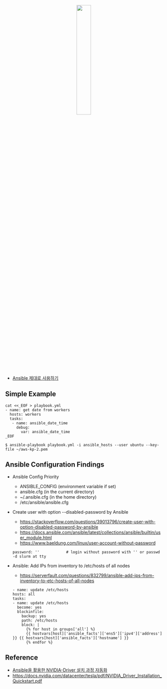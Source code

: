 <p align="center">
  <img src = "https://github.com/gnosia93/slurm-on-grv/blob/main/tutorial/images/ansible.png" align="center" width="30%" height="30%">
</p>

* [Ansible 제대로 사용하기](https://brunch.co.kr/@growthminder/66)

## Simple Example ##

```
cat <<_EOF > playbook.yml
- name: get date from workers
  hosts: workers
  tasks:
   - name: ansible_date_time
     debug:
       var: ansible_date_time
_EOF
```

```
$ ansible-playbook playbook.yml -i ansible_hosts --user ubuntu --key-file ~/aws-kp-2.pem
```


## Ansible Configuration Findings ##
* Ansible Config Priority
  * ANSIBLE_CONFIG (environment variable if set)
  * ansible.cfg (in the current directory)
  * ~/.ansible.cfg (in the home directory)
  * /etc/ansible/ansible.cfg

* Create user with option --disabled-password by Ansible
  * https://stackoverflow.com/questions/39013796/create-user-with-option-disabled-password-by-ansible
  * https://docs.ansible.com/ansible/latest/collections/ansible/builtin/user_module.html
  * https://www.baeldung.com/linux/user-account-without-password

  ```
  password: ''            # login without password with '' or passwd -d slurm at tty
  ```

* Ansible: Add IPs from inventory to /etc/hosts of all nodes
  * https://serverfault.com/questions/832799/ansible-add-ips-from-inventory-to-etc-hosts-of-all-nodes
  ```
  - name: update /etc/hosts
  hosts: all
  tasks:
  - name: update /etc/hosts
    become: yes
    blockinfile:
      backup: yes
      path: /etc/hosts
      block: |
        {% for host in groups['all'] %} 
        {{ hostvars[host]['ansible_facts']['ens5']['ipv4']['address'] }} {{ hostvars[host]['ansible_facts']['hostname'] }} 
        {% endfor %}
  ```

## Reference ##

* [Ansible을 활용한 NVIDIA-Driver 설치 과정 자동화](https://velog.io/@todd98/Ansible%EC%9D%84-%ED%99%9C%EC%9A%A9%ED%95%9C-NVIDIA-Driver-%EC%84%A4%EC%B9%98-%EA%B3%BC%EC%A0%95-%EC%9E%90%EB%8F%99%ED%99%94)
* https://docs.nvidia.com/datacenter/tesla/pdf/NVIDIA_Driver_Installation_Quickstart.pdf
